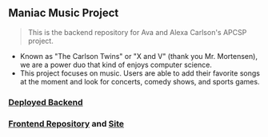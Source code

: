 ## Maniac Music Project
> This is the backend repository for Ava and Alexa Carlson's APCSP project.
- Known as "The Carlson Twins" or "X and V" (thank you Mr. Mortensen), we are a power duo that kind of enjoys computer science.
- This project focuses on music. Users are able to add their favorite songs at the moment and look for concerts, comedy shows, and sports games.

### [Deployed Backend](http://maniacmusic.duckdns.org/)
### [Frontend Repository](https://github.com/avac54765/ManiacMusic) and [Site](https://avac54765.github.io/ManiacMusic/)

